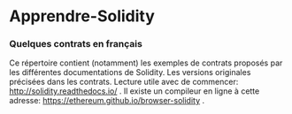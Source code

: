 # Apprendre-Solidity
### Quelques contrats en français ###
Ce répertoire contient (notamment) les exemples de contrats proposés par les différentes documentations de Solidity. 
Les versions originales précisées dans les contrats. Lecture utile avec de commencer: http://solidity.readthedocs.io/ .
Il existe un compileur en ligne à cette adresse: https://ethereum.github.io/browser-solidity .



